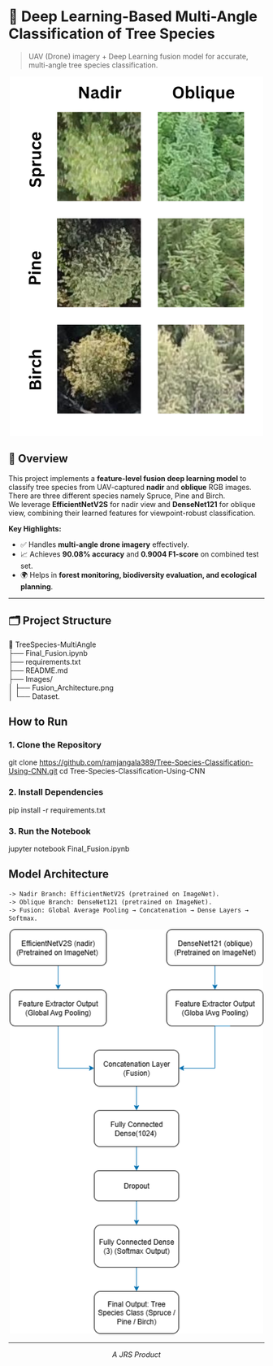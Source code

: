 # 🌲 Deep Learning-Based Multi-Angle Classification of Tree Species

> UAV (Drone) imagery + Deep Learning fusion model for accurate, multi-angle tree species classification.

<p align="center">
  <img src="Images/Dataset.png" alt="Sample Images from Dataset for each species" width="500"/>
</p>


## 📜 Overview
This project implements a **feature-level fusion deep learning model** to classify tree species from UAV-captured **nadir** and **oblique** RGB images.  
There are three different species namely Spruce, Pine and Birch.  
We leverage **EfficientNetV2S** for nadir view and **DenseNet121** for oblique view, combining their learned features for viewpoint-robust classification.

**Key Highlights:**
- ✅ Handles **multi-angle drone imagery** effectively.
- 📈 Achieves **90.08% accuracy** and **0.9004 F1-score** on combined test set.
- 🌍 Helps in **forest monitoring, biodiversity evaluation, and ecological planning**.

---

## 🗂 Project Structure

📂 TreeSpecies-MultiAngle<br>
├── Final_Fusion.ipynb<br>
├── requirements.txt<br>
├── README.md <br>
├── Images/ <br>
│ ├── Fusion_Architecture.png <br>
│ └── Dataset. <br>

##  How to Run
### 1. Clone the Repository

git clone https://github.com/ramjangala389/Tree-Species-Classification-Using-CNN.git
cd Tree-Species-Classification-Using-CNN

### 2. Install Dependencies

pip install -r requirements.txt

### 3. Run the Notebook

jupyter notebook Final_Fusion.ipynb

## Model Architecture

    -> Nadir Branch: EfficientNetV2S (pretrained on ImageNet).
    -> Oblique Branch: DenseNet121 (pretrained on ImageNet).
    -> Fusion: Global Average Pooling → Concatenation → Dense Layers → Softmax.

<p align="center">
  <img src="Images/Fusion_Architecture.png" alt="Fusion Model Architecture" width="500"/>
</p>


---
<p align="center"><i>A JRS Product</i></p>
